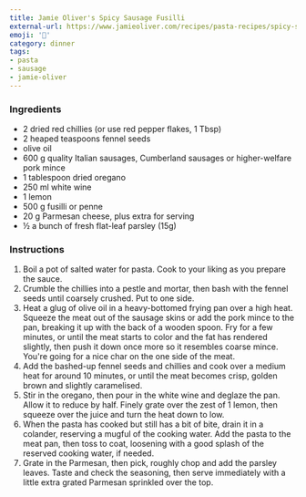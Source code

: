 ```yaml
---
title: Jamie Oliver's Spicy Sausage Fusilli
external-url: https://www.jamieoliver.com/recipes/pasta-recipes/spicy-sausage-fusilli/
emoji: '🍝'
category: dinner
tags:
- pasta
- sausage
- jamie-oliver
---
```


### Ingredients

- 2 dried red chillies (or use red pepper flakes, 1 Tbsp)
- 2 heaped teaspoons fennel seeds
- olive oil
- 600 g quality Italian sausages, Cumberland sausages or higher-welfare pork mince
- 1 tablespoon dried oregano
- 250 ml white wine
- 1 lemon
- 500 g fusilli or penne
- 20 g Parmesan cheese, plus extra for serving
- ½ a bunch of fresh flat-leaf parsley (15g)

### Instructions

1. Boil a pot of salted water for pasta. Cook to your liking as you prepare the sauce.
2. Crumble the chillies into a pestle and mortar, then bash with the fennel seeds until coarsely crushed. Put to one side.
3. Heat a glug of olive oil in a heavy-bottomed frying pan over a high heat. Squeeze the meat out of the sausage skins or add the pork mince to the pan, breaking it up with the back of a wooden spoon. Fry for a few minutes, or until the meat starts to color and the fat has rendered slightly, then push it down once more so it resembles coarse mince. You're going for a nice char on the one side of the meat.
4. Add the bashed-up fennel seeds and chillies and cook over a medium heat for around 10 minutes, or until the meat becomes crisp, golden brown and slightly caramelised.
5. Stir in the oregano, then pour in the white wine and deglaze the pan. Allow it to reduce by half. Finely grate over the zest of 1 lemon, then squeeze over the juice and turn the heat down to low.
6. When the pasta has cooked but still has a bit of bite, drain it in a colander, reserving a mugful of the cooking water. Add the pasta to the meat pan, then toss to coat, loosening with a good splash of the reserved cooking water, if needed.
7. Grate in the Parmesan, then pick, roughly chop and add the parsley leaves. Taste and check the seasoning, then serve immediately with a little extra grated Parmesan sprinkled over the top.
